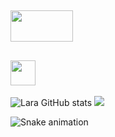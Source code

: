 ## <img align="center" src="https://media.giphy.com/media/14aa5GbbHT3bHO/giphy.gif" height="50" width="100">
##  <a hrf="https://www.instagram.com/_larapedroso/"> <img src="https://img.icons8.com/windows/452/instagram-new.png" height="40" width="40"><a/>
![Lara GitHub stats](https://github-readme-stats.vercel.app/api?username=LaraPedroso&show_icons=true&theme=midnight-purple)
<img src="https://github-readme-stats.anuraghazra1.vercel.app/api/top-langs/?username=LaraPedroso&layout=compact&theme=midnight-purple" />

  ![Snake animation](https://github.com/LaraPedroso/LaraPedroso/blob/output/github-contribution-grid-snake.svg)

